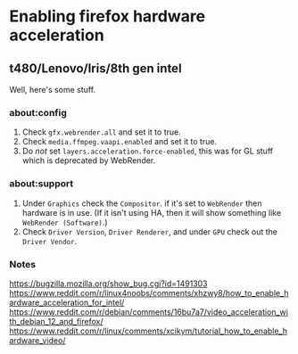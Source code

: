 # Enabling firefox hardware acceleration

## t480/Lenovo/Iris/8th gen intel
Well, here's some stuff.

### about:config
1. Check `gfx.webrender.all` and set it to true.
1. Check `media.ffmpeg.vaapi.enabled` and set it to true.
1. Do _not_ set `layers.acceleration.force-enabled`, this was for GL stuff which is deprecated by WebRender.

### about:support
1. Under `Graphics` check the `Compositor`. if it's set to `WebRender` then hardware is in use. (If it isn't using HA, then it will show something like `WebRender (Software)`.)
1. Check `Driver Version`, `Driver Renderer`, and under `GPU` check out the `Driver Vendor`.

### Notes
https://bugzilla.mozilla.org/show_bug.cgi?id=1491303
https://www.reddit.com/r/linux4noobs/comments/xhzwy8/how_to_enable_hardware_acceleration_for_intel/
https://www.reddit.com/r/debian/comments/16bu7a7/video_acceleration_with_debian_12_and_firefox/
https://www.reddit.com/r/linux/comments/xcikym/tutorial_how_to_enable_hardware_video/


